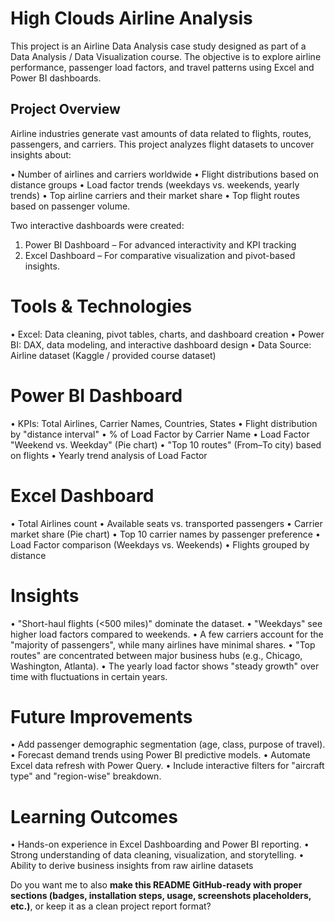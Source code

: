 

# High Clouds Airline Analysis
This project is an Airline Data Analysis case study designed as part of a Data Analysis / Data Visualization course. The objective is to explore airline performance, passenger load factors, and travel patterns using Excel and Power BI dashboards.

## Project Overview
Airline industries generate vast amounts of data related to flights, routes, passengers, and carriers.
This project analyzes flight datasets to uncover insights about:

• Number of airlines and carriers worldwide
• Flight distributions based on distance groups
• Load factor trends (weekdays vs. weekends, yearly trends)
• Top airline carriers and their market share
• Top flight routes based on passenger volume.

Two interactive dashboards were created:
1. Power BI Dashboard – For advanced interactivity and KPI tracking
2. Excel Dashboard – For comparative visualization and pivot-based insights.
   
# Tools & Technologies
• Excel: Data cleaning, pivot tables, charts, and dashboard creation
• Power BI: DAX, data modeling, and interactive dashboard design
• Data Source: Airline dataset (Kaggle / provided course dataset)

# Power BI Dashboard
• KPIs: Total Airlines, Carrier Names, Countries, States
• Flight distribution by "distance interval"
• % of Load Factor by Carrier Name
• Load Factor "Weekend vs. Weekday" (Pie chart)
• "Top 10 routes" (From–To city) based on flights
• Yearly trend analysis of Load Factor

# Excel Dashboard
• Total Airlines count
• Available seats vs. transported passengers
• Carrier market share (Pie chart)
• Top 10 carrier names by passenger preference
• Load Factor comparison (Weekdays vs. Weekends)
• Flights grouped by distance

# Insights
• "Short-haul flights (<500 miles)" dominate the dataset.
• "Weekdays" see higher load factors compared to weekends.
• A few carriers account for the "majority of passengers", while many airlines have minimal shares.
• "Top routes" are concentrated between major business hubs (e.g., Chicago, Washington, Atlanta).
• The yearly load factor shows "steady growth" over time with fluctuations in certain years.

# Future Improvements
• Add passenger demographic segmentation (age, class, purpose of travel).
• Forecast demand trends using Power BI predictive models.
• Automate Excel data refresh with Power Query.
• Include interactive filters for "aircraft type" and "region-wise" breakdown.

# Learning Outcomes
• Hands-on experience in Excel Dashboarding and Power BI reporting.
• Strong understanding of data cleaning, visualization, and storytelling.
• Ability to derive business insights from raw airline datasets


Do you want me to also **make this README GitHub-ready with proper sections (badges, installation steps, usage, screenshots placeholders, etc.)**, or keep it as a clean project report format?
